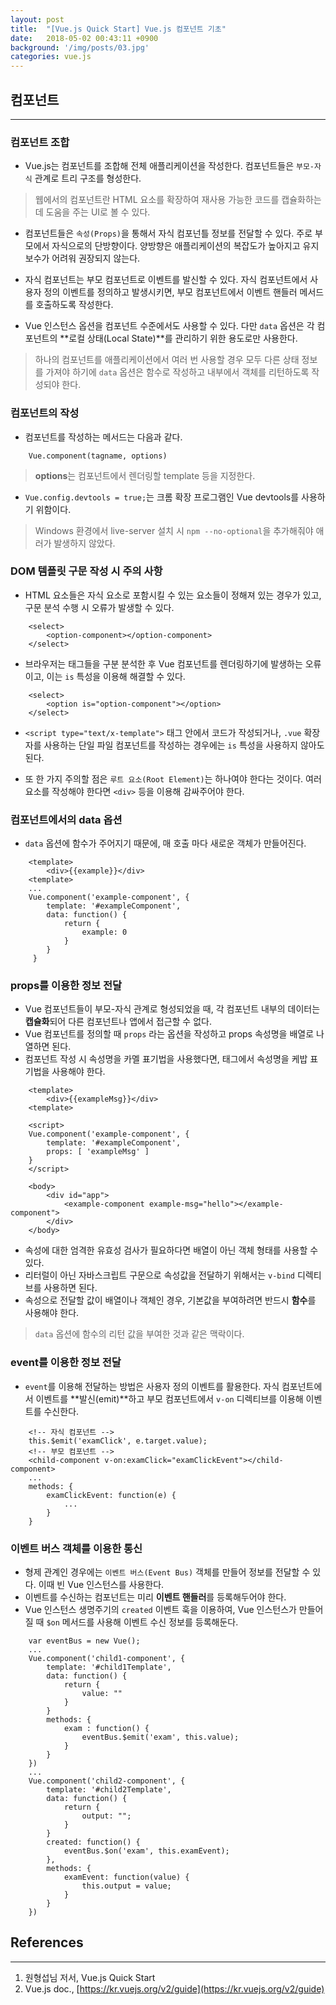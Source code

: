```yaml
---
layout: post
title:  "[Vue.js Quick Start] Vue.js 컴포넌트 기초"
date:   2018-05-02 00:43:11 +0900
background: '/img/posts/03.jpg'
categories: vue.js
---
```


## 컴포넌트
---
### 컴포넌트 조합
- Vue.js는 컴포넌트를 조합해 전체 애플리케이션을 작성한다. 컴포넌트들은 `부모-자식` 관계로 트리 구조를 형성한다.
> 웹에서의 컴포넌트란 HTML 요소를 확장하여 재사용 가능한 코드를 캡슐화하는데 도움을 주는 UI로 볼 수 있다.

- 컴포넌트들은 `속성(Props)`을 통해서 자식 컴포넌틀 정보를 전달할 수 있다.
주로 부모에서 자식으로의 단방향이다. 양방향은 애플리케이션의 복잡도가 높아지고 유지 보수가 어려워 권장되지 않는다.

- 자식 컴포넌트는 부모 컴포넌트로 이벤트를 발신할 수 있다. 자식 컴포넌트에서 사용자 정의 이벤트를 정의하고 발생시키면,
부모 컴포넌트에서 이벤트 핸들러 메서드를 호출하도록 작성한다.

- Vue 인스턴스 옵션을 컴포넌트 수준에서도 사용할 수 있다. 다만 `data` 옵션은 각 컴포넌트의 **로컬 상태(Local State)**를
관리하기 위한 용도로만 사용한다.
> 하나의 컴포넌트를 애플리케이션에서 여러 번 사용할 경우 모두 다른 상태 정보를 가져야 하기에 `data` 옵션은 함수로 작성하고
내부에서 객체를 리턴하도록 작성되야 한다.

### 컴포넌트의 작성
- 컴포넌트를 작성하는 메서드는 다음과 같다.
~~~
    Vue.component(tagname, options)
~~~
> **options**는 컴포넌트에서 렌더링할 template 등을 지정한다.

- `Vue.config.devtools = true;`는 크롬 확장 프로그램인 Vue devtools를 사용하기 위함이다.
> Windows 환경에서 live-server 설치 시 `npm --no-optional`을 추가해줘야 애러가 발생하지 않았다.

### DOM 템플릿 구문 작성 시 주의 사항
- HTML 요소들은 자식 요소로 포함시킬 수 있는 요소들이 정해져 있는 경우가 있고, 구문 분석 수행 시 오류가 발생할 수 있다.
~~~
    <select>
        <option-component></option-component>
    </select>
~~~

- 브라우저는 태그들을 구분 분석한 후 Vue 컴포넌트를 렌더링하기에 발생하는 오류이고, 이는 `is` 특성을 이용해 해결할 수 있다.
~~~
    <select>
        <option is="option-component"></option>
    </select>
~~~

- `<script type="text/x-template">` 태그 안에서 코드가 작성되거나, `.vue` 확장자를 사용하는 단일 파일 컴포넌트를
작성하는 경우에는 `is` 특성을 사용하지 않아도 된다.

- 또 한 가지 주의할 점은 `루트 요소(Root Element)`는 하나여야 한다는 것이다. 여러 요소를 작성해야 한다면 `<div>` 등을 이용해
감싸주어야 한다.

### 컴포넌트에서의 data 옵션
- `data` 옵션에 함수가 주어지기 때문에, 매 호출 마다 새로운 객체가 만들어진다.
~~~
    <template>
        <div>{{example}}</div>
    <template>
    ...
    Vue.component('example-component', {
        template: '#exampleComponent',
        data: function() {
            return {
                example: 0
            }
        }
     }
~~~

### props를 이용한 정보 전달
- Vue 컴포넌트들이 부모-자식 관계로 형성되었을 때, 각 컴포넌트 내부의 데이터는 **캡슐화**되어 다른 컴포넌트나 앱에서 접근할 수 없다.
- Vue 컴포넌트를 정의할 때 `props` 라는 옵션을 작성하고 props 속성명을 배열로 나열하면 된다. 
- 컴포넌트 작성 시 속성명을 카멜 표기법을 사용했다면, 태그에서 속성명을 케밥 표기법을 사용해야 한다.
~~~
    <template>
        <div>{{exampleMsg}}</div>
    <template>
    
    <script>
    Vue.component('example-component', {
        template: '#exampleComponent',
        props: [ 'exampleMsg' ]
    }
    </script>
    
    <body>
        <div id="app">
            <example-component example-msg="hello"></example-component">
        </div>
    </body>
~~~

- 속성에 대한 엄격한 유효성 검사가 필요하다면 배열이 아닌 객체 형태를 사용할 수 있다.
- 리터럴이 아닌 자바스크립트 구문으로 속성값을 전달하기 위해서는 `v-bind` 디렉티브를 사용하면 된다.
- 속성으로 전달할 값이 배열이나 객체인 경우, 기본값을 부여하려면 반드시 **함수**를 사용해야 한다.
> `data` 옵션에 함수의 리턴 값을 부여한 것과 같은 맥락이다.

### event를 이용한 정보 전달
- `event`를 이용해 전달하는 방법은 사용자 정의 이벤트를 활용한다. 자식 컴포넌트에서 이벤트를 **발신(emit)**하고
부모 컴포넌트에서 `v-on` 디렉티브를 이용해 이벤트를 수신한다.
~~~
    <!-- 자식 컴포넌트 -->
    this.$emit('examClick', e.target.value);
    <!-- 부모 컴포넌트 -->
    <child-component v-on:examClick="examClickEvent"></child-component>
    ...
    methods: {
        examClickEvent: function(e) {
            ...
        }
    }
~~~

### 이벤트 버스 객체를 이용한 통신
- 형제 관계인 경우에는 `이벤트 버스(Event Bus)` 객체를 만들어 정보를 전달할 수 있다. 이때 빈 Vue 인스턴스를 사용한다.
- 이벤트를 수신하는 컴포넌트는 미리 **이벤트 핸들러**를 등록해두어야 한다.
- Vue 인스턴스 생명주기의 `created` 이벤트 훅을 이용하여, Vue 인스턴스가 만들어질 때 `$on` 메서드를 사용해 이벤트 수신 정보를 등록해둔다.
~~~
    var eventBus = new Vue();
    ...
    Vue.component('child1-component', {
        template: '#child1Template',
        data: function() {
            return {
                value: ""
            }
        }
        methods: {
            exam : function() {
                eventBus.$emit('exam', this.value);
            }
        }
    })
    ...
    Vue.component('child2-component', {
        template: '#child2Template',
        data: function() {
            return {
                output: "";
            }
        }
        created: function() {
            eventBus.$on('exam', this.examEvent);
        },
        methods: {
            examEvent: function(value) {
                this.output = value;
            }
        }
    })
~~~

## References
---
1. 원형섭님 저서, Vue.js Quick Start
2. Vue.js doc., [https://kr.vuejs.org/v2/guide](https://kr.vuejs.org/v2/guide)
